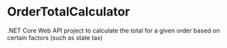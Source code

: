# OrderTotalCalculator
.NET Core Web API project to calculate the total for a given order based on certain factors (such as state tax)
